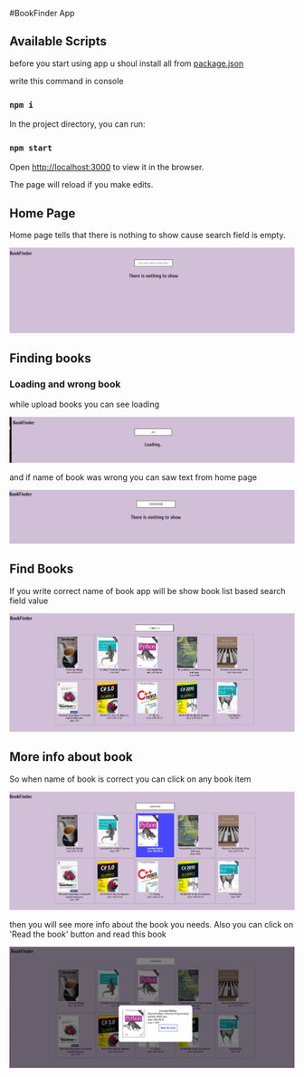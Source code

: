 #BookFinder App

## Available Scripts

before you start using app u shoul install all from [package.json](package.json)

write this command in console

### `npm i`

In the project directory, you can run:

### `npm start`

Open [http://localhost:3000](http://localhost:3000) to view it in the browser.

The page will reload if you make edits.


## Home Page

Home page tells that there is nothing to show cause search field is empty.

![there must be home page pic ](/readme_assets/home-page.png)

## Finding books

### Loading and wrong book 

while upload books you can see loading

![there must be loading pic ](/readme_assets/loading-books.png)

and if name of book was wrong you can saw text from home page

![there must be try search wrong book pic ](/readme_assets/wrong-name.png)

## Find Books

If you write correct name of book app will be show book list based search field value

![there must be pic of finding books](/readme_assets/find-books.png)

## More info about book

So when name of book is correct you can click on any book item 

![there must be pic of hover on item](/readme_assets/hover-on-item.png)

then you will see more info about the book you needs. Also you can click on 'Read the book' button and read this book

![there must be book about pic ](/readme_assets/about-book.png)

